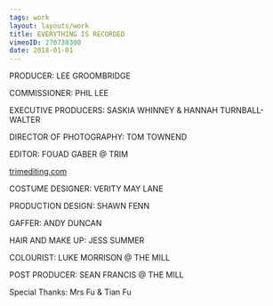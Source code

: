 ```yaml
---
tags: work
layout: layouts/work
title: EVERYTHING IS RECORDED
vimeoID: 270738300
date: 2018-01-01
---
```


PRODUCER: LEE GROOMBRIDGE

COMMISSIONER: PHIL LEE

EXECUTIVE PRODUCERS: SASKIA WHINNEY & HANNAH TURNBALL-WALTER

DIRECTOR OF PHOTOGRAPHY: TOM TOWNEND

EDITOR: FOUAD GABER @ TRIM

[trimediting.com](http://trimediting.com)

COSTUME DESIGNER: VERITY MAY LANE

PRODUCTION DESIGN: SHAWN FENN

GAFFER: ANDY DUNCAN

HAIR AND MAKE UP: JESS SUMMER

COLOURIST: LUKE MORRISON @ THE MILL

POST PRODUCER: SEAN FRANCIS @ THE MILL

Special Thanks: Mrs Fu & Tian Fu
